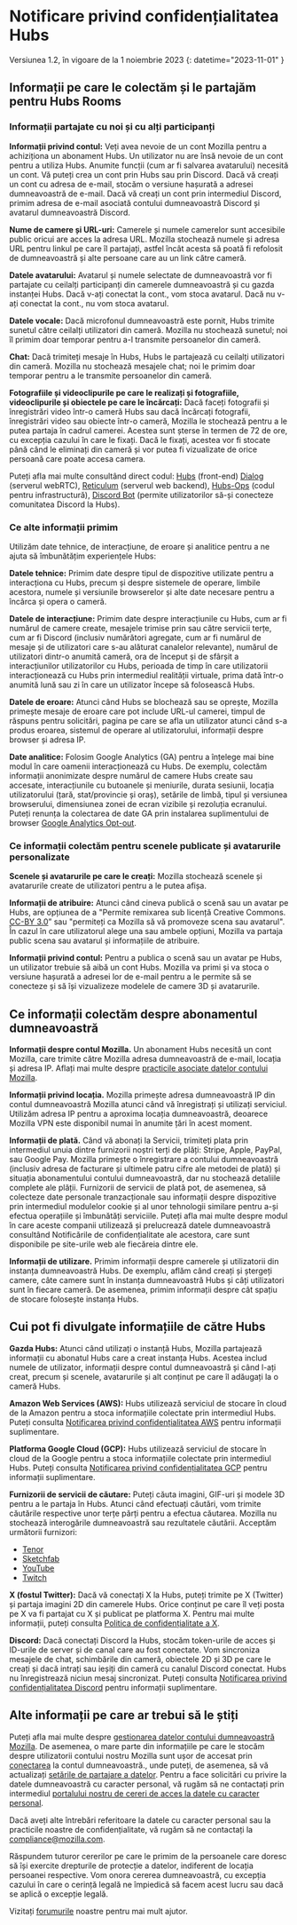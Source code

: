 # Notificare privind confidențialitatea Hubs
Versiunea 1.2, în vigoare de la 1 noiembrie 2023
{: datetime="2023-11-01" }

## Informații pe care le colectăm și le partajăm pentru Hubs Rooms

### Informații partajate cu noi și cu alți participanți
__Informații privind contul:__ Veți avea nevoie de un cont Mozilla pentru a achiziționa un abonament Hubs. Un utilizator nu are însă nevoie de un cont pentru a utiliza Hubs. Anumite funcții (cum ar fi salvarea avatarului) necesită un cont. Vă puteți crea un cont prin Hubs sau prin Discord. Dacă vă creați un cont cu adresa de e-mail, stocăm o versiune hașurată a adresei dumneavoastră de e-mail. Dacă vă creați un cont prin intermediul Discord, primim adresa de e-mail asociată contului dumneavoastră Discord și avatarul dumneavoastră Discord.

__Nume de camere și URL-uri:__ Camerele și numele camerelor sunt accesibile public oricui are acces la adresa URL. Mozilla stochează numele și adresa URL pentru linkul pe care îl partajați, astfel încât acesta să poată fi refolosit de dumneavoastră și alte persoane care au un link către cameră.

__Datele avatarului:__ Avatarul și numele selectate de dumneavoastră vor fi partajate cu ceilalți participanți din camerele dumneavoastră și cu gazda instanței Hubs. Dacă v-ați conectat la cont., vom stoca avatarul. Dacă nu v-ați conectat la cont., nu vom stoca avatarul.

__Datele vocale:__ Dacă microfonul dumneavoastră este pornit, Hubs trimite sunetul către ceilalți utilizatori din cameră. Mozilla nu stochează sunetul; noi îl primim doar temporar pentru a-l transmite persoanelor din cameră.

__Chat:__ Dacă trimiteți mesaje în Hubs, Hubs le partajează cu ceilalți utilizatori din cameră. Mozilla nu stochează mesajele chat; noi le primim doar temporar pentru a le transmite persoanelor din cameră.

__Fotografiile și videoclipurile pe care le realizați și fotografiile, videoclipurile și obiectele pe care le încărcați:__ Dacă faceți fotografii și înregistrări video într-o cameră Hubs sau dacă încărcați fotografii, înregistrări video sau obiecte într-o cameră, Mozilla le stochează pentru a le putea partaja în cadrul camerei. Acestea sunt șterse în termen de 72 de ore, cu excepția cazului în care le fixați. Dacă le fixați, acestea vor fi stocate până când le eliminați din cameră și vor putea fi vizualizate de orice persoană care poate accesa camera.

Puteți afla mai multe consultând direct codul: [Hubs](https://github.com/mozilla/hubs) (front-end) [Dialog](https://github.com/mozilla/dialog/) (serverul webRTC), [Reticulum](https://github.com/mozilla/reticulum) (serverul web backend), [Hubs-Ops](https://github.com/mozilla/hubs-ops) (codul pentru infrastructură), [Discord Bot](https://github.com/MozillaReality/hubs-discord-bot) (permite utilizatorilor să-și conecteze comunitatea Discord la Hubs).

### Ce alte informații primim
Utilizăm date tehnice, de interacțiune, de eroare și analitice pentru a ne ajuta să îmbunătățim experiențele Hubs:

__Datele tehnice:__ Primim date despre tipul de dispozitive utilizate pentru a interacționa cu Hubs, precum și despre sistemele de operare, limbile acestora, numele și versiunile browserelor și alte date necesare pentru a încărca și opera o cameră. 

__Datele de interacțiune:__ Primim date despre interacțiunile cu Hubs, cum ar fi numărul de camere create, mesajele trimise prin sau către servicii terțe, cum ar fi Discord (inclusiv numărători agregate, cum ar fi numărul de mesaje și de utilizatori care s-au alăturat canalelor relevante), numărul de utilizatori dintr-o anumită cameră, ora de început și de sfârșit a interacțiunilor utilizatorilor cu Hubs, perioada de timp în care utilizatorii interacționează cu Hubs prin intermediul realității virtuale, prima dată într-o anumită lună sau zi în care un utilizator începe să folosească Hubs. 

__Datele de eroare:__ Atunci când Hubs se blochează sau se oprește, Mozilla primește mesaje de eroare care pot include URL-ul camerei, timpul de răspuns pentru solicitări, pagina pe care se afla un utilizator atunci când s-a produs eroarea, sistemul de operare al utilizatorului, informații despre browser și adresa IP.

__Date analitice:__ Folosim Google Analytics (GA) pentru a înțelege mai bine modul în care oamenii interacționează cu Hubs. De exemplu, colectăm informații anonimizate despre numărul de camere Hubs create sau accesate, interacțiunile cu butoanele și meniurile, durata sesiunii, locația utilizatorului (țară, stat/provincie și oraș), setările de limbă, tipul și versiunea browserului, dimensiunea zonei de ecran vizibile și rezoluția ecranului. Puteți renunța la colectarea de date GA prin instalarea suplimentului de browser [Google Analytics Opt-out](https://tools.google.com/dlpage/gaoptout).

### Ce informații colectăm pentru scenele publicate și avatarurile personalizate
__Scenele și avatarurile pe care le creați:__ Mozilla stochează scenele și avatarurile create de utilizatori pentru a le putea afișa.

__Informații de atribuire:__ Atunci când cineva publică o scenă sau un avatar pe Hubs, are opțiunea de a "Permite remixarea sub licență Creative Commons. [CC-BY 3.0](https://creativecommons.org/licenses/by/3.0/)” sau "permiteți ca Mozilla să vă promoveze scena sau avatarul". În cazul în care utilizatorul alege una sau ambele opțiuni, Mozilla va partaja public scena sau avatarul și informațiile de atribuire.

__Informații privind contul:__ Pentru a publica o scenă sau un avatar pe Hubs, un utilizator trebuie să aibă un cont Hubs. Mozilla va primi și va stoca o versiune hașurată a adresei lor de e-mail pentru a le permite să se conecteze și să își vizualizeze modelele de camere 3D și avatarurile.

## Ce informații colectăm despre abonamentul dumneavoastră
__Informații despre contul Mozilla.__ Un abonament Hubs necesită un cont Mozilla, care trimite către Mozilla adresa dumneavoastră de e-mail, locația și adresa IP. Aflați mai multe despre [practicile asociate datelor contului Mozilla](https://www.mozilla.org/privacy/mozilla-accounts).

__Informații privind locația.__ Mozilla primește adresa dumneavoastră IP din contul dumneavoastră Mozilla atunci când vă înregistrați și utilizați serviciul. Utilizăm adresa IP pentru a aproxima locația dumneavoastră, deoarece Mozilla VPN este disponibil numai în anumite țări în acest moment.

__Informații de plată.__ Când vă abonați la Servicii, trimiteți plata prin intermediul unuia dintre furnizorii noștri terți de plăți: Stripe, Apple, PayPal, sau Google Pay. Mozilla primește o înregistrare a contului dumneavoastră (inclusiv adresa de facturare și ultimele patru cifre ale metodei de plată) și situația abonamentului contului dumneavoastră, dar nu stochează detaliile complete ale plății. Furnizorii de servicii de plată pot, de asemenea, să colecteze date personale tranzacționale sau informații despre dispozitive prin intermediul modulelor cookie și al unor tehnologii similare pentru a-și efectua operațiile și îmbunătăți serviciile. Puteți afla mai multe despre modul în care aceste companii utilizează și prelucrează datele dumneavoastră consultând Notificările de confidențialitate ale acestora, care sunt disponibile pe site-urile web ale fiecăreia dintre ele.

__Informații de utilizare.__ Primim informații despre camerele și utilizatorii din instanța dumneavoastră Hubs. De exemplu, aflăm când creați și ștergeți camere, câte camere sunt în instanța dumneavoastră Hubs și câți utilizatori sunt în fiecare cameră. De asemenea, primim informații despre cât spațiu de stocare folosește instanța Hubs.

## Cui pot fi divulgate informațiile de către Hubs
__Gazda Hubs:__ Atunci când utilizați o instanță Hubs, Mozilla partajează informații cu abonatul Hubs care a creat instanța Hubs. Acestea includ numele de utilizator, informații despre contul dumneavoastră și când l-ați creat, precum și scenele, avatarurile și alt conținut pe care îl adăugați la o cameră Hubs.  

__Amazon Web Services (AWS):__ Hubs utilizează serviciul de stocare în cloud de la Amazon pentru a stoca informațiile colectate prin intermediul Hubs. Puteți consulta [Notificarea privind confidențialitatea AWS](https://aws.amazon.com/privacy/) pentru informații suplimentare.

__Platforma Google Cloud (GCP):__ Hubs utilizează serviciul de stocare în cloud de la Google pentru a stoca informațiile colectate prin intermediul Hubs. Puteți consulta [Notificarea privind confidențialitatea GCP](https://cloud.google.com/terms/cloud-privacy-notice) pentru informații suplimentare.

__Furnizorii de servicii de căutare:__ Puteți căuta imagini, GIF-uri și modele 3D pentru a le partaja în Hubs. Atunci când efectuați căutări, vom trimite căutările respective unor terțe părți pentru a efectua căutarea. Mozilla nu stochează interogările dumneavoastră sau rezultatele căutării. Acceptăm următorii furnizori:
* [Tenor](https://tenor.com/legal-privacy)
* [Sketchfab](https://sketchfab.com/privacy)
* [YouTube](https://policies.google.com/privacy)
* [Twitch](https://www.twitch.tv/p/legal/privacy-policy/)

__X (fostul Twitter):__ Dacă vă conectați X la Hubs, puteți trimite pe X (Twitter) și partaja imagini 2D din camerele Hubs. Orice conținut pe care îl veți posta pe X va fi partajat cu X și publicat pe platforma X. Pentru mai multe informații, puteți consulta [Politica de confidențialitate a X](https://twitter.com/privacy).

__Discord:__ Dacă conectați Discord la Hubs, stocăm token-urile de acces și ID-urile de server și de canal care au fost conectate. Vom sincroniza mesajele de chat, schimbările din cameră, obiectele 2D și 3D pe care le creați și dacă intrați sau ieșiți din cameră cu canalul Discord conectat. Hubs nu înregistrează niciun mesaj sincronizat. Puteți consulta [Notificarea privind confidențialitatea Discord](https://discordapp.com/privacy) pentru informații suplimentare.

## Alte informații pe care ar trebui să le știți

Puteți afla mai multe despre [gestionarea datelor contului dumneavoastră Mozilla](https://support.mozilla.org/kb/firefox-accounts-managing-account-data). De asemenea, o mare parte din informațiile pe care le stocăm despre utilizatorii contului nostru Mozilla sunt ușor de accesat prin [conectarea](https://accounts.firefox.com/signin) la contul dumneavoastră., unde puteți, de asemenea, să vă actualizați [setările de partajare a datelor](https://accounts.firefox.com/settings/). Pentru a face solicitări cu privire la datele dumneavoastră cu caracter personal, vă rugăm să ne contactați prin intermediul [portalului nostru de cereri de acces la datele cu caracter personal](https://privacyportal.onetrust.com/webform/1350748f-7139-405c-8188-22740b3b5587/4ba08202-2ede-4934-a89e-f0b0870f95f0).

Dacă aveți alte întrebări referitoare la datele cu caracter personal sau la practicile noastre de confidențialitate, vă rugăm să ne contactați la compliance@mozilla.com.

Răspundem tuturor cererilor pe care le primim de la persoanele care doresc să își exercite drepturile de protecție a datelor, indiferent de locația persoanei respective. Vom onora cererea dumneavoastră, cu excepția cazului în care o cerință legală ne împiedică să facem acest lucru sau dacă se aplică o excepție legală.

Vizitați [forumurile](https://support.mozilla.org/) noastre pentru mai mult ajutor.
